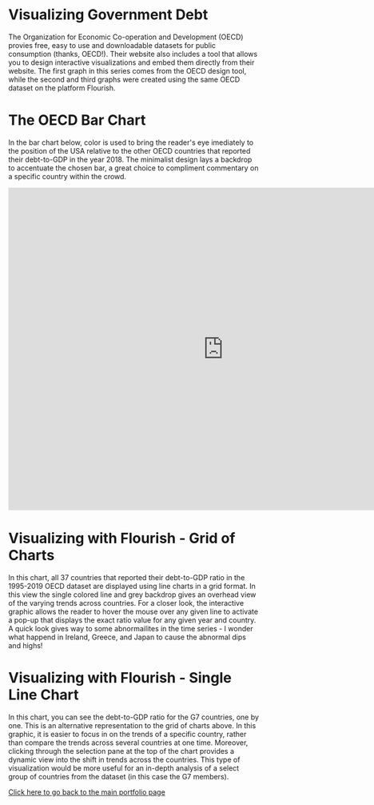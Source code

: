 # Visualizing Government Debt
The Organization for Economic Co-operation and Development (OECD) provies free, easy to use and downloadable datasets for public consumption (thanks, OECD!). Their website also includes a tool that allows you to design interactive visualizations and embed them directly from their website. The first graph in this series comes from the OECD design tool, while the second and third graphs were created using the same OECD dataset on the platform Flourish. 

# The OECD Bar Chart 
In the bar chart below, color is used to bring the reader's eye imediately to the position of the USA relative to the other OECD countries that reported their debt-to-GDP in the year 2018. The minimalist design lays a backdrop to accentuate the chosen bar, a great choice to compliment commentary on a specific country within the crowd.   

<iframe src="https://data.oecd.org/chart/6gQ0" width="860" height="645" style="border: 0" mozallowfullscreen="true" webkitallowfullscreen="true" allowfullscreen="true"><a href="https://data.oecd.org/chart/6gQ0" target="_blank">OECD Chart: General government debt, Total, % of GDP, Annual, 2018</a></iframe>


# Visualizing with Flourish - Grid of Charts
In this chart, all 37 countries that reported their debt-to-GDP ratio in the 1995-2019 OECD dataset are displayed using line charts in a grid format. In this view the single colored line and grey backdrop gives an overhead view of the varying trends across countries. For a closer look, the interactive graphic allows the reader to hover the mouse over any given line to activate a pop-up that displays the exact ratio value for any given year and country. A quick look gives way to some abnormailites in the time series - I wonder what happend in Ireland, Greece, and Japan to cause the abnormal dips and highs! 

<div class="flourish-embed flourish-chart" data-src="visualisation/5297669"><script src="https://public.flourish.studio/resources/embed.js"></script></div>

# Visualizing with Flourish - Single Line Chart
In this chart, you can see the debt-to-GDP ratio for the G7 countries, one by one. This is an alternative representation to the grid of charts above. In this graphic, it is easier to focus in on the trends of a specific country, rather than compare the trends across several countries at one time. Moreover, clicking through the selection pane at the top of the chart provides a dynamic view into the shift in trends across the countries. This type of visualization would be more useful for an in-depth analysis of a select group of countries from the dataset (in this case the G7 members).

<div class="flourish-embed flourish-chart" data-src="visualisation/5298051"><script src="https://public.flourish.studio/resources/embed.js"></script></div>


[Click here to go back to the main portfolio page](https://kemulka.github.io/portfolio/)
